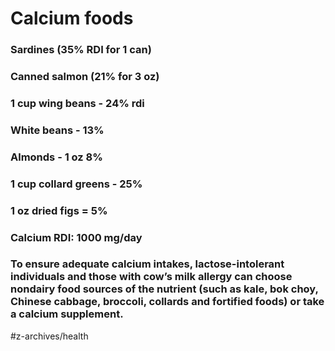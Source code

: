 # Calcium foods
### Sardines (35% RDI for 1 can)
### Canned salmon (21% for 3 oz)
### 1 cup wing beans - 24% rdi
### White beans - 13%
### Almonds - 1 oz 8%
### 1 cup collard greens - 25%
### 1 oz dried figs = 5%

### Calcium RDI: 1000 mg/day

### To ensure adequate calcium intakes, lactose-intolerant individuals and those with cow’s milk allergy can choose nondairy food sources of the nutrient (such as kale, bok choy, Chinese cabbage, broccoli, collards and fortified foods) or take a calcium supplement.

#z-archives/health